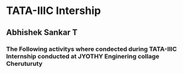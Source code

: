 # TATA-IIIC Intership 

## Abhishek Sankar T 

### The Following activitys where condected during TATA-IIIC Internship conducted at JYOTHY Enginering collage Cheruturuty
